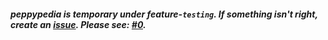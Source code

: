 #### <tr><i><b>peppypedia is temporary under feature-`testing`. If something isn't right, create an [issue](https://github.com/WindowsMeosu/peppypedia/issues). Please see: [#0](https://github.com/WindowsMeosu/peppypedia/pull/0).</b></i></tr>